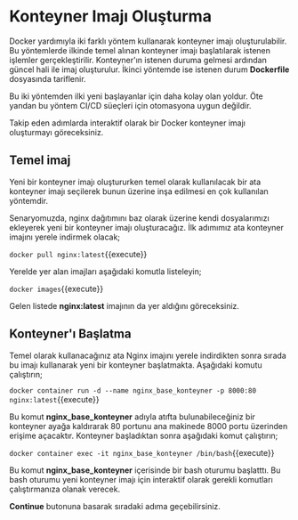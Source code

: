# Konteyner Imajı Oluşturma

Docker yardımıyla iki farklı yöntem kullanarak konteyner imajı oluşturulabilir. Bu yöntemlerde ilkinde temel alınan konteyner imajı başlatılarak istenen işlemler gerçekleştirilir. Konteyner'ın istenen duruma gelmesi ardından güncel hali ile imaj oluşturulur. İkinci yöntemde ise istenen durum **Dockerfile** dosyasında tariflenir. 

Bu iki yöntemden ilki yeni başlayanlar için daha kolay olan yoldur. Öte yandan bu yöntem CI/CD süeçleri için otomasyona uygun değildir.

Takip eden adımlarda interaktif olarak bir Docker konteyner imajı oluşturmayı göreceksiniz.

## Temel imaj

Yeni bir konteyner imajı oluştururken temel olarak kullanılacak bir ata konteyner imajı seçilerek bunun üzerine inşa edilmesi en çok kullanılan yöntemdir.

Senaryomuzda, nginx dağıtımını baz olarak üzerine kendi dosyalarımızı ekleyerek yeni bir konteyner imajı oluşturacağız. İlk adımımız ata konteyner imajını yerele indirmek olacak;

`docker pull nginx:latest`{{execute}}

Yerelde yer alan imajları aşağıdaki komutla listeleyin;

`docker images`{{execute}}

Gelen listede **nginx:latest** imajının da yer aldığını göreceksiniz.

## Konteyner'ı Başlatma

Temel olarak kullanacağınız ata Nginx imajını yerele indirdikten sonra sırada bu imajı kullanarak yeni bir konteyner başlatmakta. Aşağıdaki komutu çalıştırın;

`docker container run -d --name nginx_base_konteyner -p 8000:80 nginx:latest`{{execute}}

Bu komut **nginx_base_konteyner** adıyla atıfta bulunabileceğiniz bir konteyner ayağa kaldırarak 80 portunu ana makinede 8000 portu üzerinden erişime açacaktır. Konteyner başladıktan sonra aşağıdaki komut çalıştırın;

`docker container exec -it nginx_base_konteyner /bin/bash`{{execute}}

Bu komut **nginx_base_konteyner** içerisinde bir bash oturumu başlatttı. Bu bash oturumu yeni konteyner imajı için interaktif olarak gerekli komutları çalıştırmanıza olanak verecek.

**Continue** butonuna basarak sıradaki adıma geçebilirsiniz.
